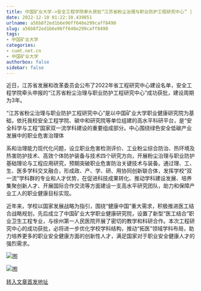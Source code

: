 ```yaml
---
title: 中国矿业大学->安全工程学院牵头获批“江苏省粉尘治理与职业防护工程研究中心” | cumt.net.cn
date: 2022-12-10 01:22:10.439851
urlname: a56b8f2ed1b6e96ff648e299caff8490
slug: a56b8f2ed1b6e96ff648e299caff8490
tags: 
- 中国矿业大学
categories:
- cumt.net.cn
- 中国矿业大学
authorbox: false
sidebar: false
---
```

近日，江苏省发展和改革委员会公布了2022年省工程研究中心建设名单，安全工程学院牵头申报的“江苏省粉尘治理与职业防护工程研究中心”成功获批，建设周期为3年。

“江苏省粉尘治理与职业防护工程研究中心”是以中国矿业大学职业健康研究院为基础，依托我校安全工程学院、碳中和研究院等单位组建的高水平科研平台，是“安全科学与工程”国家双一流学科建设的重要组成部分。中心围绕绿色安全低碳产业发展中的职业危害治理体
<!--more-->
系和治理能力现代化问题，设立职业危害检测评价、工业粉尘综合防治、热环境及热害防护技术、高效个体防护装备与技术四个研究方向，开展粉尘治理与职业防护基础理论与工程应用研究，预期突破职业危害防治关键技术与装备。通过理、工、生、医多学科交叉融合，形成政、产、学、研、用协同创新联合体，发挥学校“双一流”学科群的专业和人才优势，在促进科技成果转化、推动学科建设发展、培养集聚创新人才、开展国际合作交流等方面建设一支高水平研究团队，助力和保障产业工人的职业健康目标实现。

近年来，学校以国家发展战略为指引，围绕“健康中国”重大需求，积极推进医工结合战略规划，先后成立了中国矿业大学职业健康研究院，设置了新型“医工结合”职业卫生工程专业，与徐州第一人民医院开展了密切的教学和科研合作。本次工程研究中心的成功获批，必将进一步优化学校学科结构，推动“拓医”领域学科布局，助力培养更多的职业安全健康方面的创新性人才，满足国家对于职业安全健康人才的强烈需求。

![图](http://xwzx.cumt.edu.cn/_upload/article/images/ce/bd/f9b8b1ae44489b38b71e31c6eec8/67d1baa5-6a9d-487c-a689-870e0901b133.png)

![图](http://xwzx.cumt.edu.cn/_upload/article/images/ce/bd/f9b8b1ae44489b38b71e31c6eec8/afa56ed8-c8d5-439c-98f0-c2b7324d5193.png)

[转入文章首发地址](http://xwzx.cumt.edu.cn/be/16/c523a638486/page.htm)
